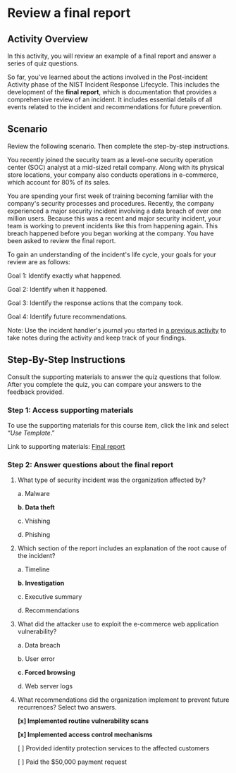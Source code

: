 # Review a final report

## Activity Overview
In this activity, you will review an example of a final report and answer a series of quiz questions. 

So far, you've learned about the actions involved in the Post-incident Activity phase of the NIST Incident Response Lifecycle. This includes the development of the **final report**, which is documentation that provides a comprehensive review of an incident. It includes essential details of all events related to the incident and recommendations for future prevention.

## Scenario
Review the following scenario. Then complete the step-by-step instructions.

You recently joined the security team as a level-one security operation center (SOC) analyst at a mid-sized retail company. Along with its physical store locations, your company also conducts operations in e-commerce, which account for 80% of its sales.

You are spending your first week of training becoming familiar with the company's security processes and procedures. Recently, the company experienced a major security incident involving a data breach of over one million users. Because this was a recent and major security incident, your team is working to prevent incidents like this from happening again. This breach happened before you began working at the company. You have been asked to review the final report.

To gain an understanding of the incident's life cycle, your goals for your review are as follows:

Goal 1: Identify exactly what happened.

Goal 2: Identify when it happened. 

Goal 3: Identify the response actions that the company took.

Goal 4: Identify future recommendations.

Note: Use the incident handler's journal you started in [a previous activity]() to take notes during the activity and keep track of your findings.

## Step-By-Step Instructions
Consult the supporting materials to answer the quiz questions that follow. After you complete the quiz, you can compare your answers to the feedback provided.

### Step 1: Access supporting materials
To use the supporting materials for this course item, click the link and select *“Use Template*.” 

Link to supporting materials: 
[Final report](/Portfolio%20Activity/Documentation/Review%20a%20final%20report/Final-report.docx)
 
### Step 2: Answer questions about the final report

1. What type of security incident was the organization affected by?

    a. Malware

    **b. Data theft**

    c. Vhishing

    d. Phishing

2. Which section of the report includes an explanation of the root cause of the incident?

    a. Timeline

    **b. Investigation**

    c. Executive summary

    d. Recommendations

3. What did the attacker use to exploit the e-commerce web application vulnerability?

    a. Data breach

    b. User error

    **c. Forced browsing**

    d. Web server logs

4. What recommendations did the organization implement to prevent future recurrences? Select two answers.

    **[x] Implemented routine vulnerability scans**

    **[x] Implemented access control mechanisms**

    [ ] Provided identity protection services to the affected customers

    [ ] Paid the $50,000 payment request